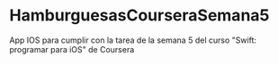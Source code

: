# HamburguesasCourseraSemana5
App IOS para cumplir con la tarea de la semana 5 del curso "Swift: programar para iOS" de Coursera

